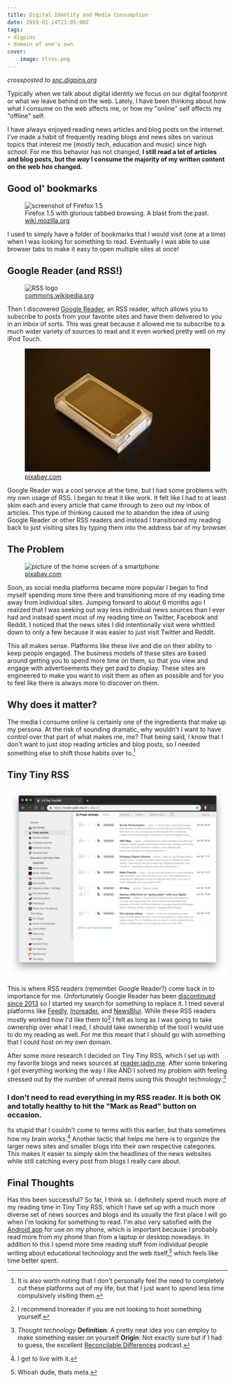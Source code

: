 ```yaml
---
title: Digital Identity and Media Consumption
date: 2019-01-14T23:05:00Z
tags:
- digpins
- domain of one's own
cover:
    image: ttrss.png
---
```


_crossposted to [snc.digpins.org](https://snc.digpins.org/917/)_

Typically when we talk about digital identity we focus on our digital footprint or what we leave behind on the web. Lately, I have been thinking about how what I consume on the web affects me, or how my "online" self affects my "offline" self.

I have always enjoyed reading news articles and blog posts on the internet. I've made a habit of frequently reading blogs and news sites on various topics that interest me (mostly tech, education and music) since high school. For me this behavior has not changed, **I still read a lot of articles and blog posts, but the _way_ I consume the majority of my written content on the web _has_ changed.**

## Good ol' bookmarks

<figure>
    <img src="https://wiki.mozilla.org/images/6/6f/Fx2-new-theme-in-xp-v1.jpg" alt="screenshot of Firefox 1.5">
    <figcaption>
        Firefox 1.5 with glorious tabbed browsing. A blast from the past. 
        <a href="https://wiki.mozilla.org/File:Fx2-new-theme-in-xp-v1.jpg">wiki.mozilla.org</a>
    </figcaption>
</figure>

I used to simply have a folder of bookmarks that I would visit (one at a time) when I was looking for something to read. Eventually I was able to use browser tabs to make it easy to open multiple sites at once!

## Google Reader (and RSS!)

<figure>
    <img src="https://upload.wikimedia.org/wikipedia/commons/7/79/Google_Reader_logo_Galligan.png" alt="RSS logo">
    <figcaption>
      <a href="https://commons.wikimedia.org/wiki/File:Google_Reader_logo_Galligan.png">commons.wikipedia.org</a>
    </figcaption>
</figure>

Then I discovered [Google Reader](https://en.wikipedia.org/wiki/Google_Reader), an RSS reader, which allows you to subscribe to posts from your favorite sites and have them delivered to you in an inbox of sorts. This was great because it allowed me to subscribe to a much wider variety of sources to read and it even worked pretty well on my iPod Touch.

<figure>
    <img src="ipod_touch.jpg" alt="1st generation iPod Touch">
    <figcaption>
        <a href="https://pixabay.com/en/ipod-touch-apple-tablet-mp3-668518/">pixabay.com</a>
    </figcaption>
    </figure>

Google Reader was a cool service at the time, but I had some problems with my own usage of RSS. I began to treat it like work. It felt like I had to at least skim each and every article that came through to zero out my inbox of articles. This type of thinking caused me to abandon the idea of using Google Reader or other RSS readers and instead I transitioned my reading back to just visiting sites by typing them into the address bar of my browser.

## The Problem

<figure>
    <img src="phone_desktop.jpg" alt="picture of the home screen of a smartphone">
    <figcaption>
        <a href="https://pixabay.com/en/media-social-media-apps-998990/">pixabay.com</a>
    </figcaption>
    </figure> 

Soon, as social media platforms became more popular I began to find myself spending more time there and transitioning more of my reading time away from individual sites. Jumping forward to about 6 months ago I realized that I was seeking out way less individual news sources than I ever had and instead spent most of my reading time on Twitter, Facebook and Reddit. I noticed that the news sites I did intentionally visit were whittled down to only a few because it was easier to just visit Twitter and Reddit. 

This all makes sense. Platforms like these live and die on their ability to keep people engaged. The business models of these sites are based around getting you to spend more time on them, so that you view and engage with advertisements they get paid to display. These sites are engineered to make you want to visit them as often as possible and for you to feel like there is always more to discover on them.

## Why does it matter?

The media I consume online is certainly one of the ingredients that make up my persona. At the risk of sounding dramatic, why wouldn't I want to have control over that part of what makes me, me? That being said, I know that I don't want to just stop reading articles and blog posts, so I needed something else to shift those habits over to.[^1]

## Tiny Tiny RSS

![Tiny Tiny RSS hosted on my domain at reader.jadin.me](ttrss.png)

This is where RSS readers (remember Google Reader?) come back in to importance for me. Unfortunately Google Reader has been [discontinued since 2013](https://www.google.com/reader/about/) so I started my search for something to replace it. I tried several platforms like [Feedly](https://feedly.com/i/welcome), [Inoreader](https://www.inoreader.com/?lang=en_US), and [NewsBlur](https://newsblur.com/). While these RSS readers mostly worked how I'd like them to[^2] I felt as long as I was going to take ownership over what I read, I should take ownership of the tool I would use to do my reading as well. For me this meant that I should go with something that I could host on my own domain. 

After some more research I decided on Tiny Tiny RSS, which I set up with my favorite blogs and news sources at [reader.jadin.me](reader.jadin.me). After some tinkering I got everything working the way I like AND I solved my problem with feeling stressed out by the number of unread items using this thought technology:[^3]

### I don't need to read everything in my RSS reader. It is both OK and totally healthy to hit the "Mark as Read" button on occasion.

Its stupid that I couldn't come to terms with this earlier, but thats sometimes how my brain works.[^4] Another tactic that helps me here is to organize  the larger news sites and smaller blogs into their own respective categories. This makes it easier to simply skim the headlines of the news websites while still catching every post from blogs I really care about.

## Final Thoughts

Has this been successful? So far, I think so. I definitely spend much more of my reading time in Tiny Tiny RSS, which I have set up with a much more diverse set of news sources and blogs and its usually the first place I will go when I'm looking for something to read. I'm also very satisfied with the [Android app](https://play.google.com/store/apps/details?id=org.fox.ttrss&hl=en_US) for use on my phone, which is important because I probably read more from my phone than from a laptop or desktop nowadays. In addition to this I spend more time reading stuff from individual people writing about educational technology and the web itself,[^5] which feels like time better spent.


[^1]: It is also worth noting that I don't personally feel the need to completely cut these platforms out of my life, but that I just want to spend less time compulsively visiting them.

[^2]: I recommend Inoreader if you are not looking to host something yourself.

[^3]:
    *Thought technology*
    **Definition**: A pretty neat idea you can employ to make something easier on yourself
    **Origin**: Not exactly sure but if I had to guess, the excellent [Reconcilable Differences](https://www.relay.fm/rd) podcast.

[^4]: I get to live with it.

[^5]: Whoah dude, thats meta.
